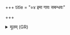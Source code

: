 +++
title = "०४ इमा गावः सबन्धवः"

+++
<details><summary>मूलम् (GR)</summary>

इमा गावः सबन्धवः  
समानं वत्सम् अक्रत ।  
हिङ्ङ् इति करिक्रतीर्  
आद्धारानिरमवश्वसा ॥
</details>
